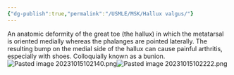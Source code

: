 ```yaml
---
{"dg-publish":true,"permalink":"/USMLE/MSK/Hallux valgus/"}
---
```


An anatomic deformity of the great toe (the hallux) in which the metatarsal is oriented medially whereas the phalanges are pointed laterally. The resulting bump on the medial side of the hallux can cause painful arthritis, especially with shoes. Colloquially known as a bunion.![Pasted image 20231015102140.png](/img/user/appendix/Pasted%20image%2020231015102140.png)![Pasted image 20231015102222.png](/img/user/appendix/Pasted%20image%2020231015102222.png)
